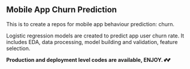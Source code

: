 ## Mobile App Churn Prediction
This is to create a repos for mobile app behaviour prediction: churn.

Logistic regression models are created to predict app user churn rate. It includes EDA, data processing, model building and validation, feature selection.

******Production and deployment level codes are available, ENJOY. 💕💕******
